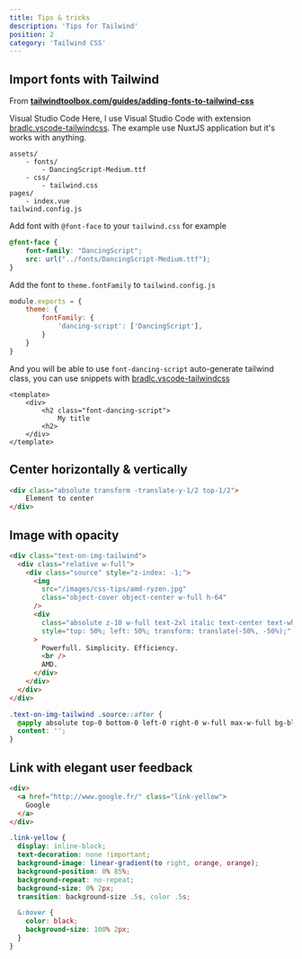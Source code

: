 ```yaml
---
title: Tips & tricks
description: 'Tips for Tailwind'
position: 2
category: 'Tailwind CSS'
---
```


## Import fonts with Tailwind

From [**tailwindtoolbox.com/guides/adding-fonts-to-tailwind-css**](https://www.tailwindtoolbox.com/guides/adding-fonts-to-tailwind-css)

<alert type="info"> Visual Studio Code
Here, I use Visual Studio Code with extension [bradlc.vscode-tailwindcss](https://marketplace.visualstudio.com/items?itemName=bradlc.vscode-tailwindcss). The example use NuxtJS application but it's works with anything.
</alert>

```
assets/
    - fonts/
        - DancingScript-Medium.ttf
    - css/
        - tailwind.css
pages/
    - index.vue
tailwind.config.js
```

Add font with `@font-face` to your `tailwind.css` for example

<vue-code-info ext="css" path="~/assets/css/tailwind.css">

```css
@font-face {
    font-family: "DancingScript";
    src: url("../fonts/DancingScript-Medium.ttf");
}
```

</vue-code-info>

Add the font to `theme.fontFamily` to `tailwind.config.js`

<vue-code-info ext="js" path="tailwind.config.js">

```js
module.exports = {
    theme: {
        fontFamily: {
            'dancing-script': ['DancingScript'],
        }
    }
}
```

</vue-code-info>

And you will be able to use `font-dancing-script` auto-generate tailwind class, you can use snippets with [bradlc.vscode-tailwindcss](https://marketplace.visualstudio.com/items?itemName=bradlc.vscode-tailwindcss)

<vue-code-info ext="vue" path="pages/index.vue">

```vue
<template>
    <div>
        <h2 class="font-dancing-script">
            My title
        <h2>
    </div>
</template>
```

</vue-code-info>

## Center horizontally & vertically

```html
<div class="absolute transform -translate-y-1/2 top-1/2">
    Element to center
</div>
```

## Image with opacity

<text-on-image type="tailwind" />

```html
<div class="text-on-img-tailwind">
  <div class="relative w-full">
    <div class="source" style="z-index: -1;">
      <img
        src="/images/css-tips/amd-ryzen.jpg"
        class="object-cover object-center w-full h-64"
      />
      <div
        class="absolute z-10 w-full text-2xl italic text-center text-white"
        style="top: 50%; left: 50%; transform: translate(-50%, -50%);"
      >
        Powerfull. Simplicity. Efficiency.
        <br />
        AMD.
      </div>
    </div>
  </div>
</div>
```

```css
.text-on-img-tailwind .source::after {
  @apply absolute top-0 bottom-0 left-0 right-0 w-full max-w-full bg-black bg-opacity-75;
  content: '';
}
```

## Link with elegant user feedback

```html
<div>
  <a href="http://www.google.fr/" class="link-yellow">
    Google
  </a>
</div>
```

```scss
.link-yellow {
  display: inline-block;
  text-decoration: none !important;
  background-image: linear-gradient(to right, orange, orange);
  background-position: 0% 85%;
  background-repeat: no-repeat;
  background-size: 0% 2px;
  transition: background-size .5s, color .5s;

  &:hover {
    color: black;
    background-size: 100% 2px;
  }
}
```

